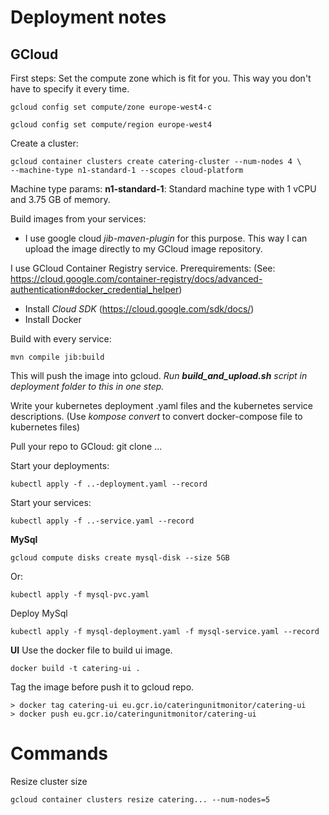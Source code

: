# Deployment notes

## GCloud
First steps:
Set the compute zone which is fit for you. This way you don't have to specify it every time.
```
gcloud config set compute/zone europe-west4-c
```
```
gcloud config set compute/region europe-west4
```
Create a cluster:
```
gcloud container clusters create catering-cluster --num-nodes 4 \
--machine-type n1-standard-1 --scopes cloud-platform
```
Machine type params:
**n1-standard-1**: Standard machine type with 1 vCPU and 3.75 GB of memory.

Build images from your services:
- I use google cloud *jib-maven-plugin* for this purpose. This way I can
upload the image directly to my GCloud image repository.

I use GCloud Container Registry service.
Prerequirements: (See: https://cloud.google.com/container-registry/docs/advanced-authentication#docker_credential_helper)
- Install *Cloud SDK* (https://cloud.google.com/sdk/docs/)
- Install Docker

Build with every service:
```
mvn compile jib:build
```
This will push the image into gcloud.
*Run **build_and_upload.sh** script in deployment folder to this in one step.*

Write your kubernetes deployment .yaml files and the kubernetes service descriptions.
(Use *kompose convert* to convert docker-compose file to kubernetes files)

Pull your repo to GCloud: git clone ...

Start your deployments:
```
kubectl apply -f ..-deployment.yaml --record
```

Start your services:
```
kubectl apply -f ..-service.yaml --record
```

**MySql**
```
gcloud compute disks create mysql-disk --size 5GB
```
Or:
```
kubectl apply -f mysql-pvc.yaml
```
Deploy MySql
```
kubectl apply -f mysql-deployment.yaml -f mysql-service.yaml --record
```

**UI**
Use the docker file to build ui image.
```
docker build -t catering-ui .
```
Tag the image before push it to gcloud repo.
```
> docker tag catering-ui eu.gcr.io/cateringunitmonitor/catering-ui
> docker push eu.gcr.io/cateringunitmonitor/catering-ui
```

# Commands
Resize cluster size
```aidl
gcloud container clusters resize catering... --num-nodes=5
```
